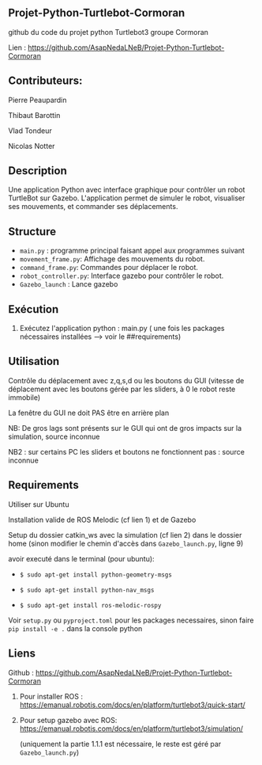 ## Projet-Python-Turtlebot-Cormoran

github du code du projet python Turtlebot3 groupe Cormoran

Lien : https://github.com/AsapNedaLNeB/Projet-Python-Turtlebot-Cormoran

## Contributeurs:

Pierre Peaupardin

Thibaut Barottin

Vlad Tondeur

Nicolas Notter

## Description
Une application Python avec interface graphique pour contrôler un robot TurtleBot sur Gazebo. L'application permet de simuler le robot, visualiser ses mouvements, et commander ses déplacements.

## Structure
- `main.py` : programme principal faisant appel aux programmes suivant 
- `movement_frame.py`: Affichage des mouvements du robot.
- `command_frame.py`: Commandes pour déplacer le robot.
- `robot_controller.py`: Interface gazebo pour contrôler le robot.
- `Gazebo_launch` : Lance gazebo 

## Exécution

1. Exécutez l'application python : main.py ( une fois les packages nécessaires installées --> voir le ##requirements) 

## Utilisation

Contrôle du déplacement avec z,q,s,d ou les boutons du GUI (vitesse de déplacement avec les boutons gérée par les sliders, à 0 le robot reste immobile)

La fenêtre du GUI ne doit PAS être en arrière plan

NB: De gros lags sont présents sur le GUI qui ont de gros impacts sur la simulation, source inconnue

NB2 : sur certains PC les sliders et boutons ne fonctionnent pas : source inconnue 

## Requirements
Utiliser sur Ubuntu

Installation valide de ROS Melodic (cf lien 1) et de Gazebo 

Setup du dossier catkin_ws avec la simulation (cf lien 2) dans le dossier home (sinon modifier le chemin d'accès dans `Gazebo_launch.py`, ligne 9)

avoir executé dans le terminal (pour ubuntu):

- `$ sudo apt-get install python-geometry-msgs`

- `$ sudo apt-get install python-nav_msgs`

- `$ sudo apt-get install ros-melodic-rospy`

Voir `setup.py` ou `pyproject.toml` pour les packages necessaires, sinon faire `pip install -e .` dans la console python

## Liens
Github : https://github.com/AsapNedaLNeB/Projet-Python-Turtlebot-Cormoran

1) Pour installer ROS : https://emanual.robotis.com/docs/en/platform/turtlebot3/quick-start/

2) Pour setup gazebo avec ROS: https://emanual.robotis.com/docs/en/platform/turtlebot3/simulation/ 

     (uniquement la partie 1.1.1 est nécessaire, le reste est géré par `Gazebo_launch.py`)
